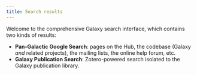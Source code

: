 ```yaml
---
title: Search results
---
```

Welcome to the comprehensive Galaxy search interface, which contains two kinds of results:
- __Pan-Galactic Google Search__: pages on the Hub, the codebase (Galaxy *and* related projects), the mailing lists, the online help forum, etc. 
- __Galaxy Publication Search__: Zotero-powered search isolated to the Galaxy publication library.

